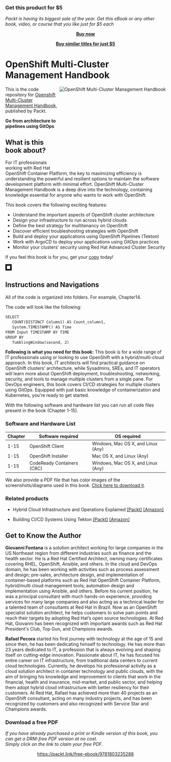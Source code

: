 
### Get this product for $5

<i>Packt is having its biggest sale of the year. Get this eBook or any other book, video, or course that you like just for $5 each</i>


<b><p align='center'>[Buy now](https://packt.link/9781803235288)</p></b>


<b><p align='center'>[Buy similar titles for just $5](https://subscription.packtpub.com/search)</p></b>


# OpenShift Multi-Cluster Management Handbook

<a href="https://www.packtpub.com/product/openshift-multi-cluster-management-handbook/9781803235288"><img src="https://static.packt-cdn.com/products/9781803235288/cover/smaller" alt="OpenShift Multi-Cluster Management Handbook" height="256px" align="right"></a>

This is the code repository for [Openshift Multi-Cluster Management Handbook](https://www.packtpub.com/product/openshift-multi-cluster-management-handbook/9781803235288), published by Packt.

**Go from architecture to pipelines using GitOps**

## What is this book about?
For IT professionals working with Red Hat OpenShift Container Platform, the key to maximizing efficiency is understanding the powerful and resilient options to maintain the software development platform with minimal effort. OpenShift Multi-Cluster Management Handbook is a deep dive into the technology, containing knowledge essential for anyone who wants to work with OpenShift. 

This book covers the following exciting features:
* Understand the important aspects of OpenShift cluster architecture
* Design your infrastructure to run across hybrid clouds
* Define the best strategy for multitenancy on OpenShift
* Discover efficient troubleshooting strategies with OpenShift
* Build and deploy your applications using OpenShift Pipelines (Tekton)
* Work with ArgoCD to deploy your applications using GitOps practices
* Monitor your clusters’ security using Red Hat Advanced Cluster Security

If you feel this book is for you, get your [copy](https://www.amazon.com/dp/1803235284) today!

<a href="https://www.packtpub.com/?utm_source=github&utm_medium=banner&utm_campaign=GitHubBanner"><img src="https://raw.githubusercontent.com/PacktPublishing/GitHub/master/GitHub.png" 
alt="https://www.packtpub.com/" border="5" /></a>

## Instructions and Navigations
All of the code is organized into folders. For example, Chapter14.

The code will look like the following:
```
SELECT     
   COUNT(DISTINCT Column1) AS Count_column1,     
   System.TIMESTAMP() AS Time
FROM Input TIMESTAMP BY TIME
GROUP BY     
   TumblingWindow(second, 2)
```

**Following is what you need for this book:**
This book is for a wide range of IT professionals using or looking to use OpenShift with a hybrid/multi-cloud approach. In this book, IT architects will find practical guidance on OpenShift clusters’ architecture, while Sysadmins, SREs, and IT operators will learn more about OpenShift deployment, troubleshooting, networking, security, and tools to manage multiple clusters from a single pane. For DevOps engineers, this book covers CI/CD strategies for multiple clusters using GitOps. Equipped with just basic knowledge of containerization and Kubernetes, you’re ready to get started.

With the following software and hardware list you can run all code files present in the book (Chapter 1-15).
### Software and Hardware List
| Chapter | Software required | OS required |
| -------- | ------------------------------------ | ----------------------------------- |
| 1-15 | OpenShift Client | Windows, Mac OS X, and Linux (Any) |
| 1-15 | OpenShift Installer | Mac OS X, and Linux (Any) |
| 1-15 | CodeReady Containers (CRC) | Windows, Mac OS X, and Linux (Any) |

We also provide a PDF file that has color images of the screenshots/diagrams used in this book. [Click here to download it]( https://static.packt-cdn.com/downloads/9781803235288_ColorImages.pdf).

### Related products
* Hybrid Cloud Infrastructure and Operations Explained [[Packt]](https://www.packtpub.com/product/hybrid-cloud-infrastructure-and-operations-explained/9781803248318) [[Amazon]](https://www.amazon.com/dp/1803248319)

* Building CI/CD Systems Using Tekton [[Packt]](https://www.packtpub.com/product/building-cicd-systems-using-tekton/9781801078214) [[Amazon]](https://www.amazon.in//dp/1801078211)

## Get to Know the Author
**Giovanni Fontana**
is a solution architect working for large companies in the US Northeast region from different industries such as finance and the health sector. He is a Red Hat Certified Architect, owning many certificates covering RHEL, OpenShift, Ansible, and others. In the cloud and DevOps domain, he has been working with activities such as process assessment and design; pre-sales, architecture design, and implementation of container-based platforms such as Red Hat OpenShift Container Platform, hybrid/multi cloud management tools; automation design and implementation using Ansible, and others. Before his current position, he was a principal consultant with much hands-on experience, providing services for many large companies and also acting as a technical leader for a talented team of consultants at Red Hat in Brazil. Now as an OpenShift specialist solution architect, he helps customers to solve pain points and reach their targets by adopting Red Hat’s open source technologies.
At Red Hat, Giovanni has been recognized with important awards such as Red Hat President's Club, Top Gun, and Champions awards.

**Rafael Pecora**
started his first journey with technology at the age of 15 and since then, he has been dedicating himself to technology. He has more than 23 years dedicated to IT, a profession that is always evolving and shaping itself on cutting-edge innovation. Passionate about IT, he has focused his entire career on IT infrastructure, from traditional data centers to current cloud technologies. Currently, he develops his professional activity as a cloud solution architect in container technology and public clouds, with the aim of bringing his knowledge and improvement to clients that work in the financial, health and insurance, mid-market, and public sector, and helping them adopt hybrid cloud infrastructure with better resiliency for their customers. At Red Hat, Rafael has achieved more than 40 projects as an OpenShift consultant, acting on many industry projects, and has been recognized by customers and also recognized with Service Star and Champions awards.

### Download a free PDF

 <i>If you have already purchased a print or Kindle version of this book, you can get a DRM-free PDF version at no cost.<br>Simply click on the link to claim your free PDF.</i>
<p align="center"> <a href="https://packt.link/free-ebook/9781803235288">https://packt.link/free-ebook/9781803235288 </a> </p>